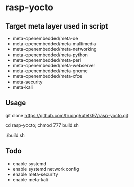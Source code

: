 # rasp-yocto

## Target meta layer used in script
- meta-openembedded/meta-oe
- meta-openembedded/meta-multimedia
- meta-openembedded/meta-networking
- meta-openembedded/meta-python
- meta-openembedded/meta-perl
- meta-openembedded/meta-webserver
- meta-openembedded/meta-gnome
- meta-openembedded/meta-xfce
- meta-security
- meta-kali

## Usage
git clone https://github.com/truongkutetk97/rasp-yocto.git

cd rasp-yocto; chmod 777 build.sh

./build.sh

## Todo
- enable systemd
- enable systemd network config
- enable meta-security
- enable meta-kali
